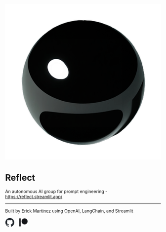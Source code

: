 
![image](https://raw.githubusercontent.com/erickfm/Reflect/main/images/Reflect.png)
# Reflect

An autonomous AI group for prompt engineering - https://reflect.streamlit.app/

---

Built by [Erick Martinez](https://github.com/erickfm) using OpenAI, LangChain, and Streamlit


<div><a href="https://github.com/erickfm/Reflect"><img src="https://raw.githubusercontent.com/erickfm/Reflect/main/images/github-mark.png" style="padding-right: 10px;" width="6%" height="6%"></a> 
    <a href="https://www.patreon.com/ErickFMartinez"><img src="https://raw.githubusercontent.com/erickfm/Reflect/main/images/Digital-Patreon-Logo_Black.png" style="padding-right: 10px;" width="6%" height="6%"></a></div>
